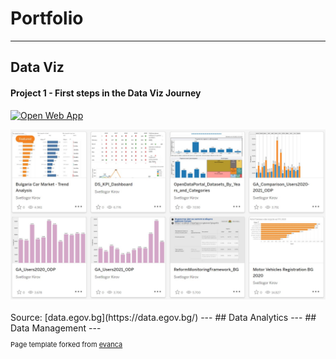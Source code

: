 # Portfolio

---

## Data Viz


#### Project 1 - First steps in the Data Viz Journey 
[![Open Web App](https://img.shields.io/badge/tableau%20public-Vizzes-orange?logo=Tableau)](https://public.tableau.com/app/profile/svetlogorkirov/vizzes)
<br>
<center><img src="images/TableauVizzes_20230808.jpg?raw=true"/></center>
<br>
Source: [data.egov.bg](https://data.egov.bg/)
---
## Data Analytics
---
## Data Management
---
<p style="font-size:11px">Page template forked from <a href="https://github.com/evanca/quick-portfolio">evanca</a></p>
<!-- Remove above link if you don't want to attibute -->
